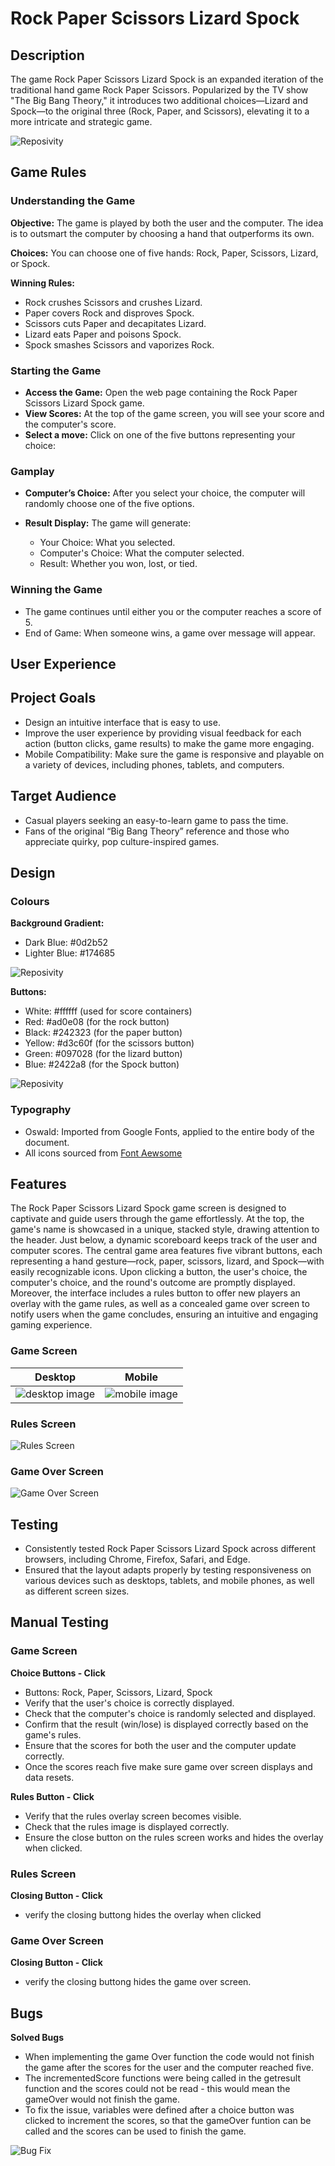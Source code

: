 # Rock Paper Scissors Lizard Spock #

## Description ##

The game Rock Paper Scissors Lizard Spock is an expanded iteration of the traditional hand game Rock Paper Scissors. Popularized by the TV show "The Big Bang Theory," it introduces two additional choices—Lizard and Spock—to the original three (Rock, Paper, and Scissors), elevating it to a more intricate and strategic game.

![Reposivity](assests/images/am-i-resposive.webp)

## Game Rules ##

### Understanding the Game ###

**Objective:** The game is played by both the user and the computer. The idea is to outsmart the computer by choosing a hand that outperforms its own.

**Choices:** You can choose one of five hands: Rock, Paper, Scissors, Lizard, or Spock.

**Winning Rules:**
- Rock crushes Scissors and crushes Lizard.
- Paper covers Rock and disproves Spock.
- Scissors cuts Paper and decapitates Lizard.
- Lizard eats Paper and poisons Spock.
- Spock smashes Scissors and vaporizes Rock.

### Starting the Game ###

- **Access the Game:** Open the web page containing the Rock Paper Scissors Lizard Spock game.
- **View Scores:** At the top of the game screen, you will see your score and the computer's score.
- **Select a move:** Click on one of the five buttons representing your choice:

### Gamplay ###

- **Computer’s Choice:** After you select your choice, the computer will randomly choose one of the five options.
- **Result Display:** The game will generate:

  - Your Choice: What you selected.
  - Computer's Choice: What the computer selected.
  - Result: Whether you won, lost, or tied.
  
### Winning the Game ###
- The game continues until either you or the computer reaches a score of 5.
- End of Game: When someone wins, a game over message will appear.

## User Experience ##

## Project Goals ##

- Design an intuitive interface that is easy to use.
- Improve the user experience by providing visual feedback for each action (button clicks, game results) to make the game more engaging.
- Mobile Compatibility: Make sure the game is responsive and playable on a variety of devices, including phones, tablets, and computers.

## Target Audience ##

- Casual players seeking an easy-to-learn game to pass the time.
- Fans of the original “Big Bang Theory” reference and those who appreciate quirky, pop culture-inspired games.

## Design ##

### **Colours** ###

**Background Gradient:**

- Dark Blue: #0d2b52
- Lighter Blue: #174685

![Reposivity](assests/images/background-colors.webp)

**Buttons:**

- White: #ffffff (used for score containers)
- Red: #ad0e08 (for the rock button)
- Black: #242323 (for the paper button)
- Yellow: #d3c60f (for the scissors button)
- Green: #097028 (for the lizard button)
- Blue: #2422a8 (for the Spock button)

![Reposivity](assests/images/buttons-color.webp)

### **Typography** ###

- Oswald: Imported from Google Fonts, applied to the entire body of the document.
- All icons sourced from [Font Aewsome](https://fontawesome.com/)

## **Features** ##
The Rock Paper Scissors Lizard Spock game screen is designed to captivate and guide users through the game effortlessly. At the top, the game's name is showcased in a unique, stacked style, drawing attention to the header. Just below, a dynamic scoreboard keeps track of the user and computer scores. The central game area features five vibrant buttons, each representing a hand gesture—rock, paper, scissors, lizard, and Spock—with easily recognizable icons. Upon clicking a button, the user's choice, the computer's choice, and the round's outcome are promptly displayed. Moreover, the interface includes a rules button to offer new players an overlay with the game rules, as well as a concealed game over screen to notify users when the game concludes, ensuring an intuitive and engaging gaming experience.

### **Game Screen** ###

| Desktop                                                                            | Mobile                                                                           |
| ---------------------------------------------------------------------------------- | -------------------------------------------------------------------------------- |
| <img src="./assests/images/home-screen-desktop.webp" alt="desktop image"/>            | <img src="./assests/images/home-screen-mobile.webp" alt="mobile image"/> |

### **Rules Screen** ###

![Rules Screen](assests/images/rules-screen.webp)

### **Game Over Screen** ###

![Game Over Screen](assests/images/game-over-screen.webp)

 ## **Testing** ##
 
- Consistently tested Rock Paper Scissors Lizard Spock across different browsers, including Chrome, Firefox, Safari, and Edge.
- Ensured that the layout adapts properly by testing responsiveness on various devices such as desktops, tablets, and mobile phones, as well as different screen sizes.

## **Manual Testing** ##

### **Game Screen** ###

**Choice Buttons - Click**

- Buttons: Rock, Paper, Scissors, Lizard, Spock
- Verify that the user's choice is correctly displayed.
- Check that the computer's choice is randomly selected and displayed.
- Confirm that the result (win/lose) is displayed correctly based on the game's rules.
- Ensure that the scores for both the user and the computer update correctly.
- Once the scores reach five make sure game over screen displays and data resets.

**Rules Button - Click**

- Verify that the rules overlay screen becomes visible.
- Check that the rules image is displayed correctly.
- Ensure the close button on the rules screen works and hides the overlay when clicked.

### Rules Screen ###

**Closing Button - Click**
- verify the closing buttong hides the overlay when clicked

### Game Over Screen ###

**Closing Button - Click**
- verify the closing buttong hides the game over screen.

## Bugs ##


**Solved Bugs**

- When implementing the game Over function the code would not finish the game after the scores for the user and the computer reached five.
- The incrementedScore functions were being called in the getresult function and the scores could not be read - this would mean the gameOver would not finish the game.
- To fix the issue, variables were defined after a choice button was clicked to increment the scores, so that the gameOver funtion can be called and the scores can be used to finish the game.

![Bug Fix](assests/images/bug-fix.webp)
